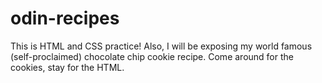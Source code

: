 # odin-recipes
This is HTML and CSS practice! Also, I will be exposing my world famous (self-proclaimed) chocolate chip cookie recipe. Come around for the cookies, stay for the HTML. 